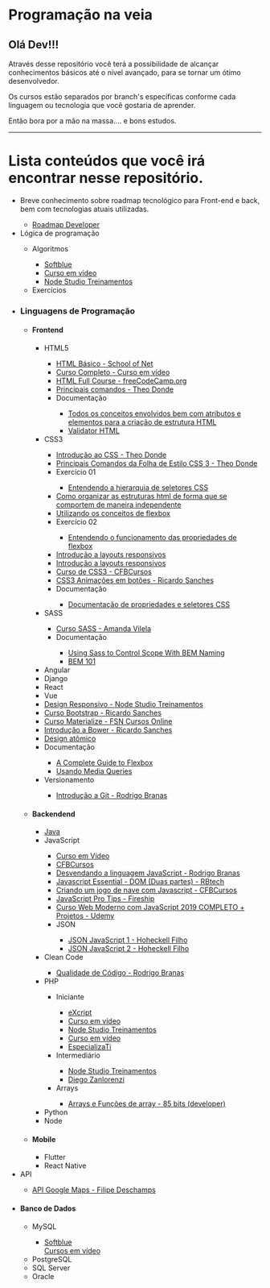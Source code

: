 <h1>Programação na veia</h1>

<h2>Olá Dev!!!</h2>

Através desse repositório você terá a possibilidade de alcançar conhecimentos básicos até o nível avançado, para se tornar um ótimo desenvolvedor.

Os cursos estão separados por branch's específicas conforme cada linguagem ou tecnologia que você gostaria de aprender.

Então bora por a mão na massa.... e bons estudos.

<hr/>
<h1>Lista conteúdos que você irá encontrar nesse repositório.</h1>

<ul>
    <li>Breve conhecimento sobre roadmap tecnológico para Front-end e back, bem com tecnologias atuais utilizadas.</li>
    <ul>
        <li><a target="_blank" href="https://www.softblue.com.br/site/curso/id/6/CURSO+DE+LOGICA+DE+PROGRAMACAO+BASICO+ON+LINE+LO06+GRATIS">Roadmap Developer</a></li>
    </ul>
    <li>Lógica de programação</li>
    <ul>
        <li>Algoritmos</li>
        <ul>
            <li><a target="_blank" href="https://www.softblue.com.br/site/curso/id/6/CURSO+DE+LOGICA+DE+PROGRAMACAO+BASICO+ON+LINE+LO06+GRATIS">Softblue</a></li>
            <li><a target="_blank" href="https://www.youtube.com/playlist?list=PLHz_AreHm4dmSj0MHol_aoNYCSGFqvfXV">Curso em vídeo</a></li>
            <li><a target="_blank" href="https://www.youtube.com/playlist?list=PLwXQLZ3FdTVG_mqZcOXhfFf3Po6whFv8oc">Node Studio Treinamentos</a></li>
        </ul>
        <li>Exercícios</li>
    </ul>
    <li><h3>Linguagens de Programação</h3></li>
    <ul>
        <li><h4>Frontend</h4></li>
        <ul>
            <li>HTML5</li>
            <ul>
                <li><a target="_blank" href="https://www.schoolofnet.com/curso/frontend/html/html-basico-v2/">HTML Básico - School of Net</a></li>
                <li><a target="_blank" href="https://www.youtube.com/watch?v=epDCjksKMok&list=PLHz_AreHm4dlAnJ_jJtV29RFxnPHDuk9o">Curso Completo - Curso em vídeo</a></li>
                <li><a target="_blank" href="https://www.youtube.com/watch?v=pQN-pnXPaVg">HTML Full Course - freeCodeCamp.org</a></li>
                <li><a target="_blank" href="https://www.youtube.com/watch?v=Ev9HKK3GuPo&list=PLcu7IkQ6l7boZEpcEWJ5v20nrIsku_A6C">Principais comandos - Theo Donde</a></li>
                <li>Documentação</li>
                <ul>
                    <li><a target="_blank" href="https://www.w3schools.com/html/">Todos os conceitos envolvidos bem com atributos e elementos para a criação de estrutura HTML</a></li>
                    <li><a target="_blank" href="https://validator.w3.org/#validate_by_uri+with_options">Validator HTML</a></li>
                </ul>
            </ul>
            <li>CSS3</li>
            <ul>
                <li><a target="_blank" href="https://www.youtube.com/watch?v=ifj8cXzwFng&list=PLcu7IkQ6l7boZEpcEWJ5v20nrIsku_A6C&index=2">Introdução ao CSS - Theo Donde</a></li>
                <li><a target="_blank" href="https://www.youtube.com/watch?v=gQdeywh1sRw&list=PLcu7IkQ6l7boZEpcEWJ5v20nrIsku_A6C&index=3">Principais Comandos da Folha de Estilo CSS 3 - Theo Donde</a></li>
                <li>Exercício 01</li>
                <ul>
                    <li><a target="_blank" href="https://flukeout.github.io/">Entendendo a hierarquia de seletores CSS</a></li>
                </ul>
                <li><a target="_blank" href="http://tableless.github.io/iniciantes/manual/css/box-model.html">Como organizar as estruturas html de forma que se comportem de maneira independente</a></li>
                <li><a target="_blank" href="https://station.rocketseat.com.br/courses/bonus">Utilizando os conceitos de flexbox</a></li>
                <li>Exercício 02</li>
                <ul>
                    <li><a target="_blank" href="https://flexboxzombies.com/p/flexbox-zombies">Entendendo o funcionamento das propriedades de flexbox</a></li>
                </ul>
                <li><a target="_blank" href="https://tableless.com.br/introducao-sobre-media-queries/">Introdução a layouts responsivos</a></li>
                <li><a target="_blank" href="https://tableless.com.br/introducao-sobre-media-queries/">Introdução a layouts responsivos</a></li>
                <li><a target="_blank" href="https://www.youtube.com/watch?v=vFckvnEseJ8">Curso de CSS3 - CFBCursos</a></li>
                <li><a target="_blank" href="https://www.youtube.com/watch?v=_w57bWIPZKE">CSS3 Animações em botões - Ricardo Sanches</a></li>
                <li>Documentação</li>
                <ul>
                    <li><a target="_blank" href="https://www.w3schools.com/css/default.asp">Documentação de propriedades e seletores CSS</a></li>
                </ul>
            </ul>            
            <li>SASS</li>
            <ul>
                <li><a target="_blank" href="https://www.youtube.com/watch?v=XwPSWKnZIg4&list=PL97KElaimHeGRtfkksKwxg6IGVZi_cR7J">Curso SASS - Amanda Vilela</a></li>
                <li>Documentação</li>
                <ul>
                    <li><a target="_blank" href="https://css-tricks.com/using-sass-control-scope-bem-naming/">Using Sass to Control Scope With BEM Naming</a></li>
                    <li><a target="_blank" href="https://css-tricks.com/bem-101/">BEM 101</a></li>
                </ul>
            </ul>
            <li>Angular</li>
            <li>Django</li>            
            <li>React</li>
            <li>Vue</li>
            <li><a target="_blank" href="https://www.youtube.com/watch?v=Z7z8J12hMco&list=PLwXQLZ3FdTVFi6oHo_K4IYDcwCU5-f1x5">Design Responsivo - Node Studio Treinamentos</a></li>
            <li><a target="_blank" href="https://www.youtube.com/watch?v=_0PL45xM__0&list=PLBbHLUbqqCrTwIrdix6kl84m4OPE0JexR">Curso Bootstrap - Ricardo Sanches</a></li>
            <li><a target="_blank" href="https://www.youtube.com/watch?v=opV18_e_1tU&list=PLhUlhohzo17rBszJ76QCFt1wviNHv1oTW">Curso Materialize - FSN Cursos Online</a></li>
            <li><a target="_blank" href="https://www.youtube.com/watch?v=opV18_e_1tU&list=PLhUlhohzo17rBszJ76QCFt1wviNHv1oTW">Introdução a Bower - Ricardo Sanches</a></li>
            <li><a target="_blank" href="https://www.youtube.com/watch?v=KVrKZCqVesY">Design atômico</a></li>
            <li>Documentação</li>
            <ul>
                <li><a target="_blank" href="https://css-tricks.com/snippets/css/a-guide-to-flexbox/">A Complete Guide to Flexbox</a></li>
                <li><a target="_blank" href="https://developer.mozilla.org/pt-BR/docs/Web/Guide/CSS/CSS_Media_queries">Usando Media Queries</a></li>
            </ul>
            <li>Versionamento</li>
            <ul>
                <li><a target="_blank" href="https://www.youtube.com/watch?v=C18qzn7j4SM&list=PLQCmSnNFVYnRdgxOC_ufH58NxlmM6VYd1">Introdução a Git - Rodrigo Branas</a></li>
            </ul>
        </ul>
        <li><h4>Backendend</h4></li>
        <ul>
            <li><a target="_blank" href="https://github.com/leandrohv/programacao-na-veia/tree/master/java">Java</a></li>
            <li>JavaScript</li>
            <ul>
                <li><a target="_blank" href="https://www.youtube.com/playlist?list=PLHz_AreHm4dlsK3Nr9GVvXCbpQyHQl1o1">Curso em Vídeo</a></li>
                <li><a target="_blank" href="https://www.youtube.com/watch?v=lcKo-ycLDNw&list=PLx4x_zx8csUj3IbPQ4_X5jis_SkCol3eC">CFBCursos</a></li>
                <li><a target="_blank" href="https://www.youtube.com/watch?v=093dIOCNeIc&list=PLQCmSnNFVYnT1-oeDOSBnt164802rkegc">Desvendando a linguagem JavaScript - Rodrigo Branas</a></li>
                <li><a target="_blank" href="https://www.youtube.com/watch?v=mchmZKNBjLA">Javascript Essential - DOM (Duas partes) - RBtech</a></li>
                <li><a target="_blank" href="https://www.youtube.com/watch?v=Q2gMUK8uxjQ&list=PLx4x_zx8csUj3IbPQ4_X5jis_SkCol3eC&index=80">Criando um jogo de nave com Javascript - CFBCursos</a></li>
                <li><a target="_blank" href="https://www.youtube.com/watch?v=Mus_vwhTCq0">JavaScript Pro Tips - Fireship</a></li>
                <li><a target="_blank" href="https://www.udemy.com/course/curso-web/">Curso Web Moderno com JavaScript 2019 COMPLETO + Projetos - Udemy</a></li>
                <li>JSON</li>
                <ul>
                    <li><a target="_blank" href="https://www.youtube.com/watch?v=t4Y7jd4h-T8&list=PLKDz-NhpsH8rqDkkLWM1Qevy-SModK_Cg&index=1">JSON JavaScript 1 - Hoheckell Filho</a></li>
                    <li><a target="_blank" href="https://www.youtube.com/watch?v=s8tEFlxPGTs&list=PLKDz-NhpsH8rqDkkLWM1Qevy-SModK_Cg&index=3&t=0s">JSON JavaScript 2 - Hoheckell Filho</a></li>
                </ul>
            </ul>
            <li>Clean Code</li>
            <ul>
                <li><a target="_blank" href="https://www.youtube.com/watch?v=pepkomxYcaY&list=PLQCmSnNFVYnSpfpwwQGO8QHQ3CcizaZsV&index=1">Qualidade de Código - Rodrigo Branas</a></li>
            </ul>
            <li>PHP</li>
            <ul>
                <li>Iniciante</li>
                <ul>
                    <li><a target="_blank" href="https://www.youtube.com/playlist?list=PLesCEcYj003TrV2MvUOnmVtMdgIp0C4Pd">eXcript</a></li>
                    <li><a target="_blank" href="https://www.youtube.com/playlist?list=PLHz_AreHm4dmGuLII3tsvryMMD7VgcT7x">Curso em vídeo</a></li>
                    <li><a target="_blank" href="https://www.youtube.com/playlist?list=PLwXQLZ3FdTVEau55kNj_zLgpXL4JZUg8I">Node Studio Treinamentos</a></li>
                    <li><a target="_blank" href="https://www.youtube.com/playlist?list=PLHz_AreHm4dmGuLII3tsvryMMD7VgcT7x">Curso em vídeo</a></li>
                    <li><a target="_blank" href="https://www.youtube.com/playlist?list=PLVSNL1PHDWvTwSPNOGj_GrXg41W6dgWam">EspecializaTi</a></li>
                </ul>
                <li>Intermediário</li>
                <ul>
                    <li><a target="_blank" href="https://www.youtube.com/playlist?list=PLwXQLZ3FdTVEITn849NlfI9BGY-hk1wkq">Node Studio Treinamentos</a></li>
                    <li><a target="_blank" href="https://www.youtube.com/playlist?list=PLbXvLovKLUIkE78UNFE8UpfOtoDlrpQec">Diego Zanlorenzi</a></li>
                </ul>
                <li>Arrays</li>
                <ul>
                    <li><a target="_blank" href="https://www.youtube.com/watch?v=JIQTBK3tX7w">Arrays e Funções de array - 85 bits (developer)</a></li>
                </ul>
            </ul>
            <li>Python</li>
            <li>Node</li>
        </ul>
    <li><h4>Mobile</h4></li>
    <ul>
        <li>Flutter</li>
        <li>React Native</li>
    </ul>
    </ul>
    <li>API</li>
    <ul>
        <li><a target="_blank" href="https://youtu.be/LzPuCVhdUew">API Google Maps - Filipe Deschamps</a></li>
    </ul>
    <li><h4>Banco de Dados</h4></li>
    <ul>
        <li>MySQL</li>
        <ul>
            <li><a target="_blank" href="https://www.softblue.com.br/site/curso/id/3/CURSO+DE+SQL+COMPLETO+BASICO+AO+AVANCADO+ON+LINE+BD03+GRATIS">Softblue</a></li>
            <a target="_blank" href="https://www.youtube.com/watch?v=Ofktsne-utM&list=PLHz_AreHm4dkBs-795Dsgvau_ekxg8g1r">Cursos em vídeo</a></li>
        </ul>
        <li>PostgreSQL</li>
        <li>SQL Server</li>
        <li>Oracle</li>
    </ul>
</ul>
